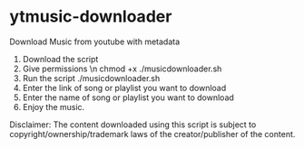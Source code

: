 # ytmusic-downloader
Download Music from youtube with metadata
1. Download the script
2. Give permissions
  \n chmod +x ./musicdownloader.sh
3. Run the script
   ./musicdownloader.sh
4. Enter the link of song or playlist you want to download
5. Enter the name of song or playlist you want to download
6. Enjoy the music.
 
Disclaimer: The content downloaded using this script is subject to copyright/ownership/trademark laws of the creator/publisher of the content.
